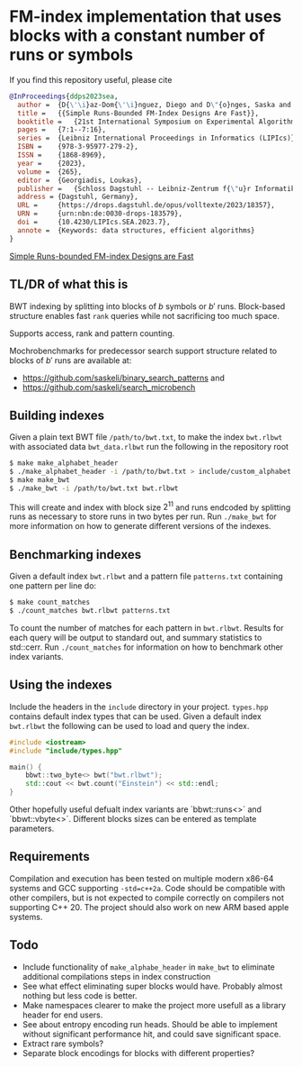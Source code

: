 # FM-index implementation that uses blocks with a constant number of runs or symbols

If you find this repository useful, please cite

```bib
@InProceedings{ddps2023sea,
  author =	{D{\'\i}az-Dom{\'\i}nguez, Diego and D\"{o}nges, Saska and Puglisi, Simon J. and Salmela, Leena},
  title =	{{Simple Runs-Bounded FM-Index Designs Are Fast}},
  booktitle =	{21st International Symposium on Experimental Algorithms (SEA 2023)},
  pages =	{7:1--7:16},
  series =	{Leibniz International Proceedings in Informatics (LIPIcs)},
  ISBN =	{978-3-95977-279-2},
  ISSN =	{1868-8969},
  year =	{2023},
  volume =	{265},
  editor =	{Georgiadis, Loukas},
  publisher =	{Schloss Dagstuhl -- Leibniz-Zentrum f{\"u}r Informatik},
  address =	{Dagstuhl, Germany},
  URL =		{https://drops.dagstuhl.de/opus/volltexte/2023/18357},
  URN =		{urn:nbn:de:0030-drops-183579},
  doi =		{10.4230/LIPIcs.SEA.2023.7},
  annote =	{Keywords: data structures, efficient algorithms}
}
```

[Simple Runs-bounded FM-index Designs are Fast](https://doi.org/10.4230/LIPIcs.SEA.2023.7)

## TL/DR of what this is

BWT indexing by splitting into blocks of $b$ symbols or $b'$ runs. Block-based structure enables fast `rank` queries while not sacrificing too much space.

Supports access, rank and pattern counting.

Mochrobenchmarks for predecessor search support structure related to blocks of $b'$ runs are available at:
* https://github.com/saskeli/binary_search_patterns and
* https://github.com/saskeli/search_microbench


## Building indexes

Given a plain text BWT file `/path/to/bwt.txt`, to make the index `bwt.rlbwt` with associated data `bwt_data.rlbwt` run the following in the repository root

```bash
$ make make_alphabet_header
$ ./make_alphabet_header -i /path/to/bwt.txt > include/custom_alphabet.hpp
$ make make_bwt
$ ./make_bwt -i /path/to/bwt.txt bwt.rlbwt
```

This will create and index with block size $2^{11}$ and runs endcoded by splitting runs as necessary to store runs in two bytes per run. Run `./make_bwt` for more information on how to generate different versions of the indexes.

## Benchmarking indexes

Given a default index `bwt.rlbwt` and a pattern file `patterns.txt` containing one pattern per line do:

```bash
$ make count_matches
$ ./count_matches bwt.rlbwt patterns.txt
```

To count the number of matches for each pattern in `bwt.rlbwt`. Results for each query will be output to standard out, and summary statistics to std::cerr. Run `./count_matches` for information on how to benchmark other index variants.

## Using the indexes

Include the headers in the `include` directory in your project. `types.hpp` contains default index types that can be used. Given a default index `bwt.rlbwt` the following can be used to load and query the index.

```c++
#include <iostream>
#include "include/types.hpp"

main() {
    bbwt::two_byte<> bwt("bwt.rlbwt");
    std::cout << bwt.count("Einstein") << std::endl;
}
```

Other hopefully useful defualt index variants are `bbwt::runs<>´ and ´bbwt::vbyte<>´. Different blocks sizes can be entered as template parameters.

## Requirements

Compilation and execution has been tested on multiple modern x86-64 systems and GCC supporting `-std=c++2a`. Code should be compatible with other compilers, but is not expected to compile correctly on compilers not supporting C++ 20. The project should also work on new ARM based apple systems.

## Todo

* Include functionality of `make_alphabe_header` in `make_bwt` to eliminate additional compilations steps in index construction
* See what effect eliminating super blocks would have. Probably almost nothing but less code is better.
* Make namespaces clearer to make the project more usefull as a library header for end users.
* See about entropy encoding run heads. Should be able to implement without significant performance hit, and could save significant space.
* Extract rare symbols?
* Separate block encodings for blocks with different properties?
